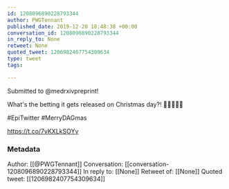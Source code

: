 ```yaml
---
id: 1208096890228793344
author: PWGTennant
published_date: 2019-12-20 18:48:38 +00:00
conversation_id: 1208096890228793344
in_reply_to: None
retweet: None
quoted_tweet: 1206982407754309634
type: tweet
tags:

---
```


Submitted to @medrxivpreprint! 

What's the betting it gets released on Christmas day?! 🤦‍♂️🎅😱😜

#EpiTwitter #MerryDAGmas

https://t.co/7vKXLkSOYv

### Metadata

Author: [[@PWGTennant]]
Conversation: [[conversation-1208096890228793344]]
In reply to: [[None]]
Retweet of: [[None]]
Quoted tweet: [[1206982407754309634]]
